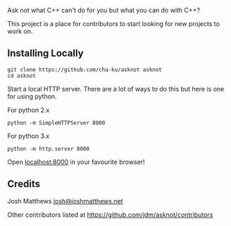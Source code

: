 Ask not what C++ can't do for you but what you can do with C++? 

This project is a place for contributors to start looking for new projects to work on.

## Installing Locally

    git clone https://github.com/cha-ku/asknot asknot
    cd asknot

Start a local HTTP server. There are a lot of ways to do this but here is one
for using python.

For python 2.x

    python -m SimpleHTTPServer 8000

For python 3.x

    python -m http.server 8000

Open [localhost:8000](http://localhost:8000) in your favourite browser!

## Credits

Josh Matthews <josh@joshmatthews.net>

Other contributors listed at https://github.com/jdm/asknot/contributors
